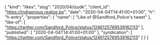 {
  "kind": "likes",
  "slug": "2020/04/izudk",
  "client_id": "https://indigenous.realize.be",
  "date": "2020-04-04T14:41:00+01:00",
  "h": "h-entry",
  "properties": {
    "name": [
      "Like of @Sandford_Police's tweet"
    ],
    "like-of": [
      "https://twitter.com/Sandford_Police/status/1246125769539162113"
    ],
    "published": [
      "2020-04-04T14:41:00+01:00"
    ],
    "syndication": [
      "https://twitter.com/Sandford_Police/status/1246125769539162113"
    ]
  }
}
